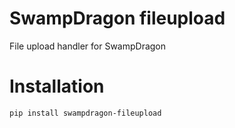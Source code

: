 SwampDragon fileupload
======================

File upload handler for SwampDragon

# Installation
```pip install swampdragon-fileupload```

